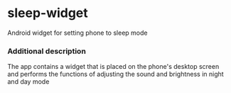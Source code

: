 # sleep-widget
Android widget for setting phone to sleep mode

### Additional description
The app contains a widget that is placed on the phone's desktop screen and performs the functions of adjusting the sound and brightness in night and day mode
